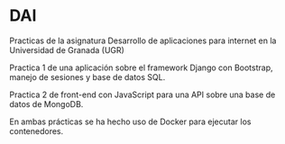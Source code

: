 # DAI
Practicas de la asignatura Desarrollo de aplicaciones para internet en la Universidad de Granada (UGR)


Practica 1 de una aplicación sobre el framework Django con Bootstrap, manejo de sesiones y base de datos SQL.

Practica 2 de front-end con JavaScript para una API sobre una base de datos de MongoDB.

En ambas prácticas se ha hecho uso de Docker para ejecutar los contenedores.
